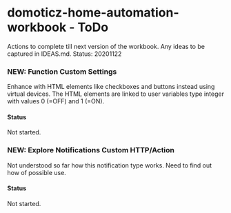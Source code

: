 # domoticz-home-automation-workbook - ToDo
Actions to complete till next version of the workbook.
Any ideas to be captured in IDEAS.md.
Status: 20201122

### NEW: Function Custom Settings
Enhance with HTML elements like checkboxes and buttons instead using virtual devices.
The HTML elements are linked to user variables type integer with values 0 (=OFF) and 1 (=ON).
#### Status
Not started.

### NEW: Explore Notifications Custom HTTP/Action
Not understood so far how this notification type works. Need to find out how of possible use.
#### Status
Not started.
